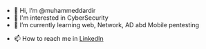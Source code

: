 - 👋 Hi, I’m @muhammeddardir
- 👀 I'm interested in CyberSecurity
- 🌱 I’m currently learning web, Network, AD abd Mobile  pentesting
<!-- 💞️ I’m looking to collaborate on ... -->
- 📫 How to reach me in [LinkedIn](https://www.linkedin.com/in/muhammed-dardir)

<!---
muhammeddardir/muhammeddardir is a ✨ special ✨ repository because its `README.md` (this file) appears on your GitHub profile.
You can click the Preview link to take a look at your changes.
--->
